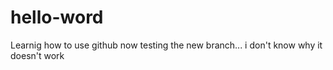 # hello-word
Learnig how to use github
now testing the new branch...
i don't know why it doesn't work
